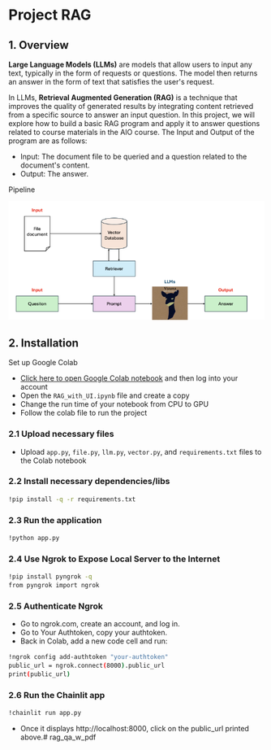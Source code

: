 # Project RAG

## 1. Overview
**Large Language Models (LLMs)** are models that allow users to input any text, typically in the form of requests or questions. The model then returns an answer in the form of text that satisfies the user's request.

In LLMs, **Retrieval Augmented Generation (RAG)** is a technique that improves the quality of generated results by integrating content retrieved from a specific source to answer an input question. In this project, we will explore how to build a basic RAG program and apply it to answer questions related to course materials in the AIO course. The Input and Output of the program are as follows:

- Input: The document file to be queried and a question related to the document's content.
- Output: The answer.

Pipeline 

![Pipeline](./images/pic1.png)

## 2. Installation
Set up Google Colab
- [Click here to open Google Colab notebook](https://colab.research.google.com/) and then log into your account
- Open the `RAG_with_UI.ipynb` file and create a copy
- Change the run time of your notebook from CPU to GPU
- Follow the colab file to run the project

### 2.1 Upload necessary files
- Upload `app.py`, `file.py`, `llm.py`, `vector.py`, and `requirements.txt` files to the Colab notebook
### 2.2 Install necessary dependencies/libs

```sh
!pip install -q -r requirements.txt
```

### 2.3 Run the application
```sh
!python app.py
```

### 2.4 Use Ngrok to Expose Local Server to the Internet
```sh
!pip install pyngrok -q
from pyngrok import ngrok
```

### 2.5 Authenticate Ngrok
- Go to ngrok.com, create an account, and log in.
- Go to Your Authtoken, copy your authtoken.
- Back in Colab, add a new code cell and run:

```sh
!ngrok config add-authtoken "your-authtoken"
public_url = ngrok.connect(8000).public_url
print(public_url)
```

### 2.6 Run the Chainlit app
```sh
!chainlit run app.py
```
- Once it displays http://localhost:8000, click on the public_url printed above.# rag_qa_w_pdf
